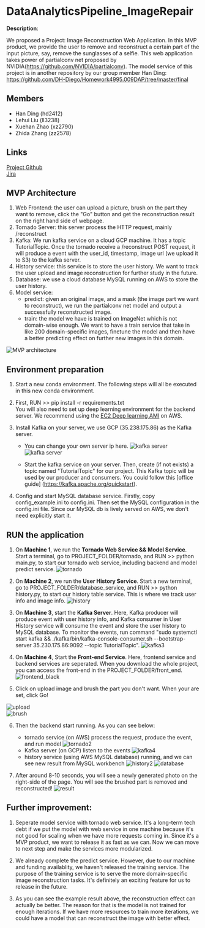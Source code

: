 # DataAnalyticsPipeline_ImageRepair

**Description**: 

We proposed a Project: Image Reconstruction Web Application. In this MVP product, we provide the user to remove and reconstruct a certain part of the input picture, say, remove the sunglasses of a selfie. This web application takes power of partialconv net proposed by NVIDIA(https://github.com/NVIDIA/partialconv). The model service of this project is in another repository by our group member Han Ding: https://github.com/DH-Diego/Homework4995.009DAP/tree/master/final

## Members
- Han Ding (hd2412)  
- Lehui Liu (ll3238)    
- Xuehan Zhao (xz2790)  
- Zhida Zhang (zz2578)   

## Links
[Project Github](https://github.com/ZhangZhida/DataAnalyticsPipeline_ImageRepair/tree/master/database_service)  
[Jira](https://toydemoproject.atlassian.net/jira/software/projects/IM/boards/13)  

## MVP Architecture

1. Web Frontend: the user can upload a picture, brush on the part they want to remove, click the "Go" button and get the reconstruction result on the right hand side of webpage. 
2. Tornado Server: this server process the HTTP request, mainly /reconstruct
3. Kafka: We run kafka service on a cloud GCP machine. It has a topic TutorialTopic. Once the tornado receive a /reconstruct POST request, it will produce a event with the user_id, timestamp, image url (we upload it to S3) to the kafka server.
4. History service: this service is to store the user history. We want to track the user upload and image reconstruction for further study in the future. 
5. Database: we use a cloud database MySQL running on AWS to store the user history.
6. Model service:
   * predict: given an original image, and a mask (the image part we want to reconstruct), we run the partialconv net model and output a successfully reconstructed image. 
   * train: the model we have is trained on ImageNet which is not domain-wise enough. We want to have a train service that take in like 200 domain-specific images, finetune the model and then have a better predicting effect on further new images in this domain. 

![MVP architecture](img/project_structure.png)
## Environment preparation

1. Start a new conda environment. The following steps will all be executed in this new conda environment.

2. First, RUN >> pip install -r requirements.txt  
You will also need to set up deep learning environment for the backend server. We recommend using the [EC2 Deep learning AMI](https://aws.amazon.com/cn/blogs/machine-learning/get-started-with-deep-learning-using-the-aws-deep-learning-ami/) on AWS.

3. Install Kafka on your server, we use GCP (35.238.175.86) as the Kafka server.
   * You can change your own server ip here.
![kafka server](img/kafkaserver.png)
![kafka server](img/kafkaserver2.png)

   * Start the kafka service on your server. Then, create (if not exists) a topic named "TutorialTopic" for our project. This Kafka topic will be used by our producer and consumers. You could follow this [office guide] (https://kafka.apache.org/quickstart).

4. Config and start MySQL database service. Firstly, copy config_example.ini to config.ini. Then set the MySQL configuration in the config.ini file. Since our MySQL db is lively served on AWS, we don't need explicitly start it.  

## RUN the application

1. On **Machine 1**, we run the **Tornado Web Service && Model Service**. Start a terminal, go to PROJECT\_FOLDER/tornado, and RUN >> python main.py, to start our tornado web service, including backend and model predict service. 
![tornado](img/tornado1.png)

2. On **Machine 2**, we run the **User History Service**. Start a new terminal, go to PROJECT\_FOLDER/database\_service, and RUN >> python history.py, to start our history table service. This is where we track user info and image info. 
![history](img/history1.png)

3. On **Machine 3**, start the **Kafka Server**. Here, Kafka producer will produce event with user history info, and Kafka consumer in User History service will consume the event and store the user history to MySQL database. To monitor the events, run command "sudo systemctl start kafka && ./kafka/bin/kafka-console-consumer.sh --bootstrap-server 35.230.175.86:9092 --topic TutorialTopic". 
![kafka3](img/kafka3.png)

4. On **Machine 4**, Start the **Front-end Service**. Here, frontend service and backend services are seperated. When you download the whole project, you can access the front-end in the PROJECT\_FOLDER/front\_end. 
![frontend_black](img/frontend_blank.png)

5. Click on upload image and brush the part you don't want. When your are set, click Go! 

![upload](img/frontend1.png)  
![brush](img/frontend2.png)

6. Then the backend start running. As you can see below:
   * tornado service (on AWS) process the request, produce the event, and run model
   ![tornado2](img/tornado2.png)
   * Kafka server (on GCP) listen to the events
   ![kafka4](img/kafka4.png)
   * history service (using AWS MySQL database) running, and we can see new result from MySQL workbench
   ![history2](img/history2.png)
   ![database](img/database.png)

7. After around 8-10 seconds, you will see a newly generated photo on the right-side of the page. You will see the brushed part is removed and reconstructed!
![result](img/frontend3.png)

## Further improvement:

1. Seperate model service with tornado web service. It's a long-term tech debt if we put the model with web service in one machine because it's not good for scaling when we have more requests coming in. Since it's a MVP product, we want to release it as fast as we can. Now we can move to next step and make the services more modularized. 

2. We already complete the predict service. However, due to our machine and funding availablity, we haven't released the training service. The purpose of the training service is to serve the more domain-specific image reconstruction tasks. It's definitely an exciting feature for us to release in the future. 

3. As you can see the example result above, the reconstruction effect can actually be better. The reason for that is the model is not trained for enough iterations. If we have more resources to train more iterations, we could have a model that can reconstruct the image with better effect.


